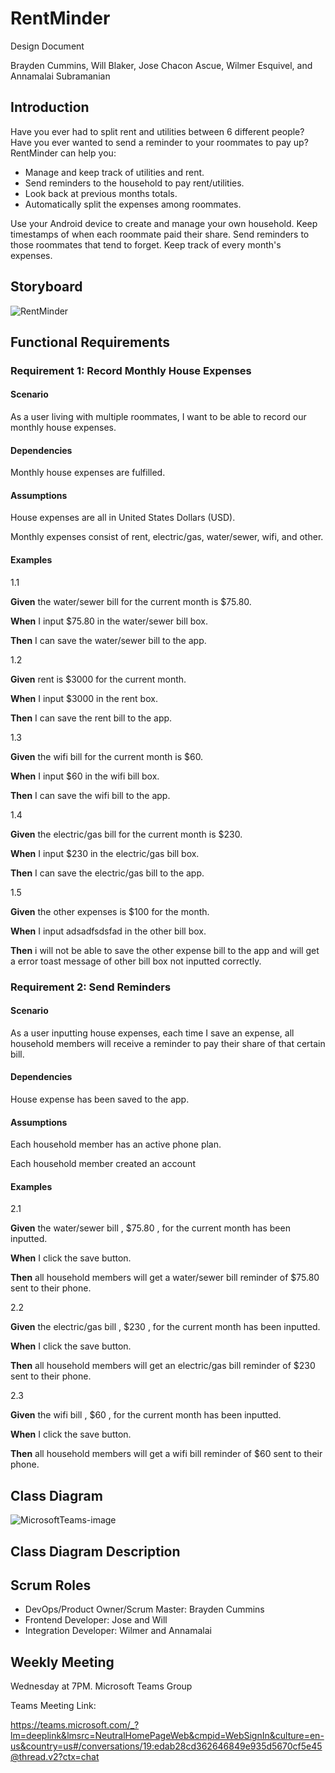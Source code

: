 # RentMinder
Design Document  
  
Brayden Cummins, Will Blaker, Jose Chacon Ascue, Wilmer Esquivel, and Annamalai Subramanian

## Introduction
Have you ever had to split rent and utilities between 6 different people? Have you ever wanted to send a reminder to your roommates to pay up? RentMinder can help you:
  
* Manage and keep track of utilities and rent.
* Send reminders to the household to pay rent/utilities.
* Look back at previous months totals.
* Automatically split the expenses among roommates.
  
Use your Android device to create and manage your own household. Keep timestamps of when each roommate paid their share. Send reminders to those roommates that tend to 
forget. Keep track of every month's expenses.

## Storyboard

![RentMinder](https://user-images.githubusercontent.com/112514952/214733059-0a0e8303-5f76-4973-9c1f-d5545adeb427.png)

## Functional Requirements

### Requirement 1: Record Monthly House Expenses

#### Scenario

As a user living with multiple roommates, I want to be able to record our monthly house expenses.
  
#### Dependencies

Monthly house expenses are fulfilled.
  
#### Assumptions

House expenses are all in United States Dollars (USD).
  
Monthly expenses consist of rent, electric/gas, water/sewer, wifi, and other.
  
#### Examples

1.1
  
**Given** the water/sewer bill for the current month is $75.80.  

**When** I input $75.80 in the water/sewer bill box.  

**Then** I can save the water/sewer bill to the app.
  
1.2
  
**Given** rent is $3000 for the current month.  

**When** I input $3000 in the rent box.  

**Then** I can save the rent bill to the app.  
  
1.3
  
**Given** the wifi bill for the current month is $60.  

**When** I input $60 in the wifi bill box.  

**Then** I can save the wifi bill to the app.  
  
1.4
  
**Given** the electric/gas bill for the current month is $230.  

**When** I input $230 in the electric/gas bill box.  

**Then** I can save the electric/gas bill to the app.
 
1.5

**Given** the other expenses is $100 for the month.

**When** I input adsadfsdsfad in the other bill box.

**Then** i will not be able to save the other expense bill to the app 
and will get a error toast message of other bill box not inputted correctly.

### Requirement 2: Send Reminders

#### Scenario

As a user inputting house expenses, each time I save an expense, all household members will receive a reminder to pay their share of that certain bill.
  
#### Dependencies

House expense has been saved to the app. 
  
#### Assumptions

Each household member has an active phone plan.
  
Each household member created an account
  
#### Examples

2.1
  
**Given** the water/sewer bill , $75.80 , for the current month has been inputted.  

**When** I click the save button.  

**Then** all household members will get a water/sewer bill reminder of $75.80 sent to their phone.
  
2.2 
  
**Given** the electric/gas bill ,  $230 , for the current month has been inputted.

**When** I click the save button.  

**Then** all household members will get an electric/gas bill reminder of $230 sent to their phone.
  
2.3 
  
**Given** the wifi bill , $60 , for the current month has been inputted. 

**When** I click the save button.  

**Then** all household members will get a wifi bill reminder of $60 sent to their phone.
  
## Class Diagram
  
![MicrosoftTeams-image](https://user-images.githubusercontent.com/112514952/214878074-7032179e-9e77-41a6-a2a8-211a16cd1ba9.png)
 
 ## Class Diagram Description
 
 
## Scrum Roles
* DevOps/Product Owner/Scrum Master: Brayden Cummins
* Frontend Developer: Jose and Will
* Integration Developer: Wilmer and Annamalai

## Weekly Meeting
Wednesday at 7PM. Microsoft Teams Group

Teams Meeting Link:

https://teams.microsoft.com/_?lm=deeplink&lmsrc=NeutralHomePageWeb&cmpid=WebSignIn&culture=en-us&country=us#/conversations/19:edab28cd362646849e935d5670cf5e45@thread.v2?ctx=chat



